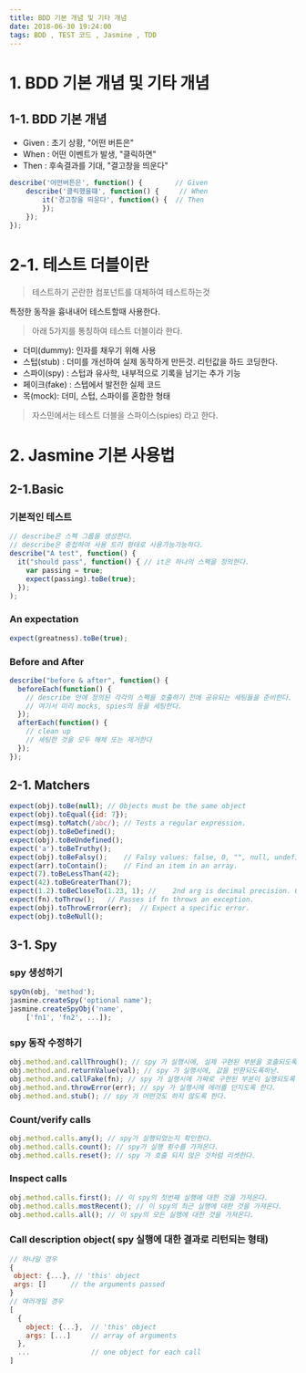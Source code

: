 ```yaml
---
title: BDD 기본 개념 및 기타 개념
date: 2018-06-30 19:24:00
tags: BDD , TEST 코드 , Jasmine , TDD
---
```


# 1. BDD 기본 개념 및 기타 개념 

## 1-1. BDD 기본 개념
- Given : 초기 상황, "어떤 버튼은"
- When : 어떤 이벤트가 발생, "클릭하면"
- Then : 후속결과를 기대, "결고창을 띄운다"

```js
describe('어떤버튼은', function() {        // Given
    describe('클릭했을떄', function() {     // When
        it('경고창을 띄운다', function() {  // Then
        });
    });
});
```

# 2-1. 테스트 더블이란 

>  테스트하기 곤란한 컴포넌트를 대체하여 테스트하는것 

특정한 동작을 흉내내어 테스트할때 사용한다.

> 아래 5가지를 통칭하여 테스트 더블이라 한다.

- 더미(dummy): 인자를 채우기 위해 사용
- 스텁(stub) : 더미를 개선하여 실제 동작하게 만든것. 리턴값을 하드 코딩한다. 
- 스파이(spy) : 스텁과 유사학, 내부적으로 기록을 남기는 추가 기능
- 페이크(fake) : 스텝에서 발전한 실제 코드
- 목(mock): 더미, 스텁, 스파이를 혼합한 형태

> 자스민에서는 테스트 더블을 스파이스(spies) 라고 한다.

# 2. Jasmine 기본 사용법

## 2-1.Basic

### 기본적인 테스트

```js
// describe은 스펙 그룹을 생성한다. 
// describe은 중첩하여 사용 트리 형태로 사용가능가능하다.
describe("A test", function() { 
  it("should pass", function() { // it은 하나의 스펙을 정의한다.
    var passing = true;
    expect(passing).toBe(true);
  });
);
```

### An expectation
```js
expect(greatness).toBe(true);
```

### Before and After
```js
describe("before & after", function() {
  beforeEach(function() {
    // describe 안에 정의된 각각의 스펙을 호출하기 전에 공유되는 세팅들을 준비한다.
    // 여기서 미리 mocks, spies의 등을 세팅한다.
  });
  afterEach(function() {
    // clean up
    // 세팅한 것을 모두 해체 또는 제거한다
  });
});
```

## 2-1. Matchers

```js
expect(obj).toBe(null);	// Objects must be the same object
expect(obj).toEqual({id: 7});	
expect(msg).toMatch(/abc/);	// Tests a regular expression.
expect(obj).toBeDefined();	
expect(obj).toBeUndefined();	
expect('a').toBeTruthy();	
expect(obj).toBeFalsy();	// Falsy values: false, 0, "", null, undefined, NaN
expect(arr).toContain();	// Find an item in an array.
expect(7).toBeLessThan(42);	
expect(42).toBeGreaterThan(7);	
expect(1.2).toBeCloseTo(1.23, 1); // 	2nd arg is decimal precision. 0 rounds.
expect(fn).toThrow();	// Passes if fn throws an exception.
expect(obj).toThrowError(err);	// Expect a specific error.
expect(obj).toBeNull();
```


## 3-1. Spy

### spy 생성하기
```js
spyOn(obj, 'method');
jasmine.createSpy('optional name');
jasmine.createSpyObj('name',
    ['fn1', 'fn2', ...]);
```

### spy 동작 수정하기
```js
obj.method.and.callThrough(); // spy 가 실행시에, 실제 구현된 부분을 호출되도록 한다.
obj.method.and.returnValue(val); // spy 가 실행시에, 값을 반환되도록하낟.
obj.method.and.callFake(fn); // spy 가 실행시에 가짜로 구현된 부분이 실행되도록한다.
obj.method.and.throwError(err); // spy 가 실행시에 에러를 던지도록 한다. 
obj.method.and.stub(); // spy 가 어떤것도 하지 않도록 한다.
```
### Count/verify calls
```js
obj.method.calls.any(); // spy가 실행되었는지 확인한다.
obj.method.calls.count(); // spy가 실행 횟수를 가져온다.
obj.method.calls.reset(); // spy 가 호출 되지 않은 것처럼 리셋한다.
```
### Inspect calls
```js
obj.method.calls.first(); // 이 spy의 첫번째 실행에 대한 것을 가져온다.
obj.method.calls.mostRecent(); // 이 spy의 최근 실행에 대한 것을 가져온다.
obj.method.calls.all(); // 이 spy의 모든 실행에 대한 것을 가져온다.
```
### Call description object( spy 실행에 대한 결과로 리턴되는 형태)
```js
// 하나일 경우
{
 object: {...}, // 'this' object
 args: []      // the arguments passed
}
// 여러개일 경우
[
  {
    object: {...},  // 'this' object
    args: [...]     // array of arguments
  },  
  ...               // one object for each call
]
```